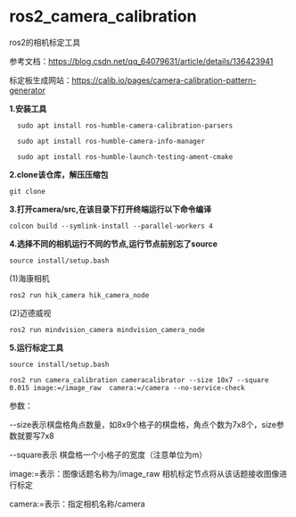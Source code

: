 # ros2_camera_calibration
ros2的相机标定工具

参考文档：https://blog.csdn.net/qq_64079631/article/details/136423941

标定板生成网站：https://calib.io/pages/camera-calibration-pattern-generator

**1.安装工具**
```
  sudo apt install ros-humble-camera-calibration-parsers
```
```
  sudo apt install ros-humble-camera-info-manager
```
```
  sudo apt install ros-humble-launch-testing-ament-cmake
```
**2.clone该仓库，解压压缩包**

```
git clone 
```

**3.打开camera/src,在该目录下打开终端运行以下命令编译**

```
colcon build --symlink-install --parallel-workers 4
```

**4.选择不同的相机运行不同的节点,运行节点前别忘了source**

```
source install/setup.bash 
```


(1)海康相机

```
ros2 run hik_camera hik_camera_node 
```


(2)迈德威视

```
ros2 run mindvision_camera mindvision_camera_node 
```

**5.运行标定工具**

```
source install/setup.bash
```


```
ros2 run camera_calibration cameracalibrator --size 10x7 --square 0.015 image:=/image_raw  camera:=/camera --no-service-check
```

  参数：
  
  --size表示棋盘格角点数量，如8x9个格子的棋盘格，角点个数为7x8个，size参数就要写7x8  
  
  --square表示 棋盘格一个小格子的宽度（注意单位为m）

  image:=表示：图像话题名称为/image_raw 相机标定节点将从该话题接收图像进行标定
  
  camera:=表示：指定相机名称/camera
